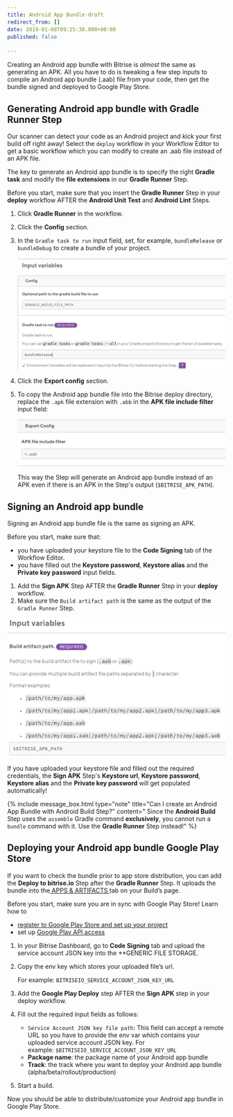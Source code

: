 ```yaml
---
title: Android App Bundle-draft
redirect_from: []
date: 2019-01-08T09:25:30.000+00:00
published: false

---
```

Creating an Android app bundle with Bitrise is _almost_ the same as generating an APK. All you have to do is tweaking a few step inputs to compile an Android app bundle (.aab) file from your code, then get the bundle signed and deployed to Google Play Store.

## Generating Android app bundle with Gradle Runner Step

Our scanner can detect your code as an Android project and kick your first build off right away! Select the `deploy` workflow in your Workflow Editor to get a basic workflow which you can modify to create an .aab file instead of an APK file.

The key to generate an Android app bundle is to specify the right **Gradle task** and modify the **file extensions** in our **Gradle Runner** Step.

Before you start, make sure that you insert the **Gradle Runner** Step in your **deploy** workflow AFTER the **Android Unit Test** and **Android Lint** Steps.

1. Click **Gradle Runner** in the workflow.
2. Click the **Config** section.
3. In the `Gradle task to run` input field, set, for example, `bundleRelease` or `bundleDebug` to create a bundle of your project.

   ![](/img/bundlerelease.jpg)
4. Click the **Export config** section.
5. To copy the Android app bundle file into the Bitrise deploy directory, replace the `.apk` file extension with `.abb` in the **APK file include filter** input field:

   ![](/img/include-filter.jpg)
	
    This way the Step will generate an Android app bundle instead of an APK even if there is an APK in the Step's output (`$BITRISE_APK_PATH`).

## Signing an Android app bundle

Signing an Android app bundle file is the same as signing an APK.

Before you start, make sure that:

* you have uploaded your keystore file to the **Code Signing** tab of the Workflow Editor.
* you have filled out the **Keystore password**, **Keystore alias** and the **Private key password** input fields.

1. Add the **Sign APK** Step AFTER the **Gradle Runner** Step in your **deploy** workflow.
2. Make sure the `Build artifact path` is the same as the output of the `Gradle Runner` Step.

![](/img/bundle-signing.png)

If you have uploaded your keystore file and filled out the required credentials, the **Sign APK** Step's **Keystore url**, **Keystore password**, **Keystore alias** and the **Private key password** will get populated automatically!

{% include message_box.html type="note" title="Can I create an Android App Bundle with Android Build Step?" content=" Since the **Android Build** Step uses the `assemble` Gradle command **exclusively**, you cannot run a `bundle` command with it. Use the **Gradle Runner** Step instead!" %}

## Deploying your Android app bundle Google Play Store

If you want to check the bundle prior to app store distribution, you can add the **Deploy to bitrise.io** Step after the **Gradle Runner** Step. It uploads the bundle into the[ APPS & ARTIFACTS ](https://devcenter.bitrise.io/builds/build-artifacts-online/)tab on your Build’s page.

Before you start, make sure you are in sync with Google Play Store! Learn how to

* [register to Google Play Store and set up your project](https://devcenter.bitrise.io/tutorials/deploy/android-deployment/#register-to-google-play-store-and-set-up-your-first-project)
* set up [Google Play API access](https://devcenter.bitrise.io/tutorials/deploy/android-deployment/#set-up-google-play-api-access)

1. In your Bitrise Dashboard, go to **Code Signing** tab and upload the service account JSON key into the **GENERIC FILE STORAGE.
2. Copy the env key which stores your uploaded file’s url.

   For example: `BITRISEIO_SERVICE_ACCOUNT_JSON_KEY_URL`
3. Add the **Google Play Deploy** step AFTER the **Sign APK** step in your deploy workflow.
4. Fill out the required input fields as follows:
   * `Service Account JSON key file path`: This field can accept a remote URL so you have to provide the env var which contains your uploaded service account JSON key. For example: `$BITRISEIO_SERVICE_ACCOUNT_JSON_KEY_URL`
   * **Package name**: the package name of your Android app bundle
   * **Track**: the track where you want to deploy your Android app bundle (alpha/beta/rollout/production)
5. Start a build.

Now you should be able to distribute/customize your Android app bundle in Google Play Store.